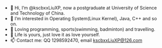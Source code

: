- 👋 Hi, I’m @kscbxxLiuXP, now a postgraduate at University of Science and Technology of China.
- 👀 I’m interested in Operating System(Linux Kernel), Java, C++ and so on.
- 🌱 Loving programming, sports(swimming, badminton) and travelling.
- 💞️ Life is yours, just love it as love yourself.
- 📫 Contact me: QQ 1298592470, email kscbxxLiuXP@126.com

<!---
kscbxxLiuXP/kscbxxLiuXP is a ✨ special ✨ repository because its `README.md` (this file) appears on your GitHub profile.
You can click the Preview link to take a look at your changes.
--->

